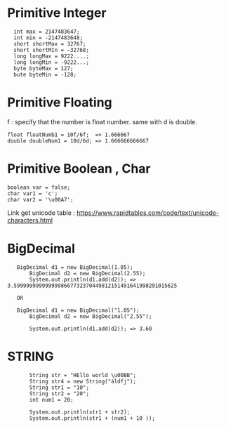 # Primitive Integer
```
  int max = 2147483647;
  int min = -2147483648;
  short shortMax = 32767;
  short shortMIn = -32768;
  long longMax = 9222....;
  long longMin = -9222...;
  byte byteMax = 127;
  bute byteMin = -128;
```

# Primitive Floating

f : specify that the number is float number. same with d is double.

```
float floatNumb1 = 10f/6f;  => 1.666667
double doubleNum1 = 10d/6d; => 1.666666666667

```

# Primitive Boolean , Char

```
boolean var = false;
char var1 = 'c';
char var2 = '\u00A7';

```

Link get unicode table : https://www.rapidtables.com/code/text/unicode-characters.html

# BigDecimal 
 ```
    BigDecimal d1 = new BigDecimal(1.05);
		BigDecimal d2 = new BigDecimal(2.55);
		System.out.println(d1.add(d2)); => 3.5999999999999998667732370449812151491641998291015625
    
    OR
    
    BigDecimal d1 = new BigDecimal("1.05");
		BigDecimal d2 = new BigDecimal("2.55");
		
		System.out.println(d1.add(d2)); => 3.60
 
 ```
 
 # STRING
 
 ```
		String str = "HEllo world \u00BB";
		String str4 = new String("áldfj");
		String str1 = "10";
		String str2 = "20";
		int num1 = 20;
		
		System.out.println(str1 + str2);
		System.out.println(str1 + (num1 + 10 ));
 
 ```

